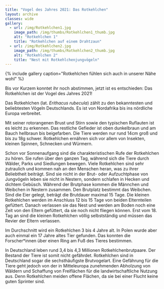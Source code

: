 ```yaml
---
title: "Vogel des Jahres 2021: Das Rotkehlchen"
layout: archive
classes: wide
gallery:
  - url: /img/Rotkehlchen1.jpg
    image_path: /img/thumbs/Rotkehlchen1_thumb.jpg
    alt: "Rotkehlchen 1"
    title: "Rotkehlchen auf einem Drahtzaun"
  - url: /img/Rotkehlchen2.jpg
    image_path: /img/thumbs/Rotkehlchen2_thumb.jpg
    alt: "Rotkehlchen 2"
    title: "Nest mit Rotkehlchenjungvögeln"
---
```


{% include gallery caption="Rotkehlchen fühlen sich auch in unserer Nähe wohl" %}

Bis vor Kurzem konntet ihr noch abstimmen, jetzt ist es entschieden: Das Rotkehlchen ist der Vogel des Jahres 2021!

Das Rotkehlchen (lat. *Erithacus rubecula*) zählt zu den bekanntesten und beliebtesten Vögeln Deutschlands. Es ist von Nordafrika bis ins nördliche Europa verbreitet.

Mit seiner rotorangenen Brust und Stirn sowie den typischen Ruflauten ist es leicht zu erkennen. Das restliche Gefieder ist oben dunkelbraun und am Bauch hellbraun bis beigefarben. Die Tiere werden nur rund 14cm groß und bis zu 18g schwer. Rotkehlchen ernähren sich vor allem von Insekten, kleinen Spinnen, Schnecken und Würmern.

Schon vor Sonnenaufgang sind die charakteristischen Rufe der Rotkehlchen zu hören. Sie rufen über den ganzen Tag, während sich die Tiere durch Wälder, Parks und Siedlungen bewegen. Viele Rotkehlchen sind sehr zutraulich und kommen nah an den Menschen heran, was zu ihrer Beliebtheit beiträgt. Sind sie nicht in der Brut- oder Aufzuchtphase von Jungvögeln leben sie nicht in Nestern, sondern schlafen in Hecken und dichtem Gebüsch. Während der Brutphase kommen die Männchen und Weibchen in Nestern zusammen. Den Brutplatz bestimmt das Weibchen. Sind die Eier gelegt, beträgt die Brutdauer maximal 15 Tage. Die kleinen Rotkehlchen werden im Anschluss 12 bis 15 Tage von beiden Elternteilen gefüttert. Danach verlassen sie das Nest und werden am Boden noch eine Zeit von den Eltern gefüttert, da sie noch nicht fliegen können. Erst vom 18. Tag an sind die kleinen Rotkehlchen völlig selbstständig und müssen das Revier der Eltern verlassen.

Im Durchschnitt wird ein Rotkehlchen 3 bis 4 Jahre alt. In Polen wurde aber auch einmal ein 17 Jahre altes Tier gefunden. Das konnten die Forscher*innen über einen Ring am Fuß des Tieres bestimmen.

In Deutschland leben rund 3,4 bis 4,3 Millionen Rotkehlchenbrutpaare. Der Bestand der Tiere ist somit nicht gefährdet. Rotkehlchen sind in Deutschland sogar die sechsthäufigste Brutvogelart. Eine Gefährung für die Tiere geht jedoch von der in Mitteleuropa zunehmenden Abholzung von Wäldern und Schaffung von Freiflächen für die landwirtschaftliche Nutzung aus. Denn Rotkehlchen meiden offene Flächen, da sie bei einer Flucht keine guten Sprinter sind.

